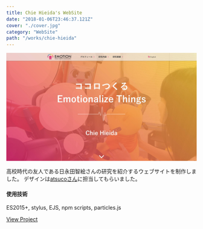 ```yaml
---
title: Chie Hieida's WebSite
date: "2018-01-06T23:46:37.121Z"
cover: "./cover.jpg"
category: "WebSite"
path: "/works/chie-hieida"
---
```


![キャプチャ1](./cover.jpg)

高校時代の友人である日永田智絵さんの研究を紹介するウェブサイトを制作しました。
デザインは[atsucoさん](https://twitter.com/atsuco_02)に担当してもらいました。

#### 使用技術
ES2015+, stylus, EJS, npm scripts, particles.js

[View Project](http://apple.ee.uec.ac.jp/emotion/)
